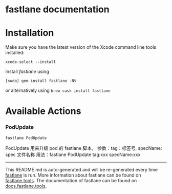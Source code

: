 fastlane documentation
================
# Installation

Make sure you have the latest version of the Xcode command line tools installed:

```
xcode-select --install
```

Install _fastlane_ using
```
[sudo] gem install fastlane -NV
```
or alternatively using `brew cask install fastlane`

# Available Actions
### PodUpdate
```
fastlane PodUpdate
```
PodUpdate 用来升级 pod 的 fastlane 脚本，
        参数：tag：标签号,
             specName: spec 文件名称
        用法：fastlane PodUpdate tag:xxx specName:xxx

----

This README.md is auto-generated and will be re-generated every time [fastlane](https://fastlane.tools) is run.
More information about fastlane can be found on [fastlane.tools](https://fastlane.tools).
The documentation of fastlane can be found on [docs.fastlane.tools](https://docs.fastlane.tools).
